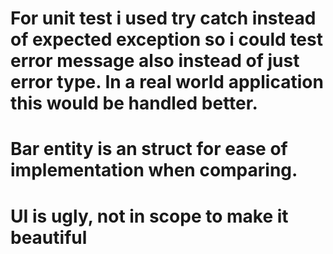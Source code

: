 # For unit test i used try catch instead of expected exception so i could test error message also instead of just error type. In a real world application this would be handled better.
# Bar entity is an struct for ease of implementation when comparing. 
# UI is ugly, not in scope to make it beautiful
# 
